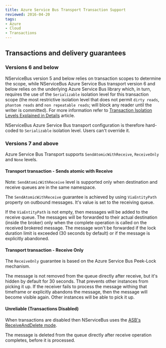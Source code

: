 ```yaml
---
title: Azure Service Bus Transport Transaction Support
reviewed: 2016-04-20
tags:
- Azure
- Cloud
- Transactions
---
```



## Transactions and delivery guarantees

### Versions 6 and below

NServiceBus version 5 and below relies on transaction scopes to determine the scope, while NServiceBus Azure Service Bus transport version 6 and below relies on the underlying Azure Service Bus library which, in turn, requires the use of the `Serializable` isolation level for this transaction scope (the most restrictive isolation level that does not permit `dirty reads`, `phantom reads` and `non repeatable reads`; will block any reader until the writer is committed). For more information refer to [Transaction Isolation Levels Explained in Details](http://dotnetspeak.com/2013/04/transaction-isolation-levels-explained-in-details) article.

NServiceBus Azure Service Bus transport configuration is therefore hard-coded to `Serializable` isolation level. Users can't override it.


### Versions 7 and above

Azure Service Bus Transport supports `SendAtomicWithReceive`, `ReceiveOnly` and `None` levels.


#### Transport transaction - Sends atomic with Receive

Note: `SendAtomicWithReceive` level is supported only when destination and receive queues are in the same namespace.

The `SendAtomicWithReceive` guarantee is achieved by using `ViaEntityPath` property on outbound messages. It's value is set to the receiving queue.

If the `ViaEntityPath` is not empty, then messages will be added to the receive queue. The messages will be forwarded to their actual destination (inside the broker) only when the complete operation is called on the received brokered message. The message won't be forwarded if the lock duration limit is exceeded (30 seconds by default) or if the message is explicitly abandoned.


#### Transport transaction - Receive Only

The `ReceiveOnly` guarantee is based on the Azure Service Bus Peek-Lock mechanism.

The message is not removed from the queue directly after receive, but it's hidden by default for 30 seconds. That prevents other instances from picking it up. If the receiver fails to process the message withing that timeframe or explicitly abandons the message, then the message will become visible again. Other instances will be able to pick it up.


#### Unreliable (Transactions Disabled)

When transactions are disabled then NServiceBus uses the [ASB's ReceiveAndDelete mode](https://msdn.microsoft.com/en-us/library/microsoft.servicebus.messaging.receivemode.aspx).

The message is deleted from the queue directly after receive operation completes, before it is processed.
